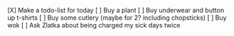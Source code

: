[X] Make a todo-list for today
[ ] Buy a plant
[ ] Buy underwear and button up t-shirts
[ ] Buy some cutlery (maybe for 2? including chopsticks)
[ ] Buy wok
[ ] Ask Zlatka about being charged my sick days twice

